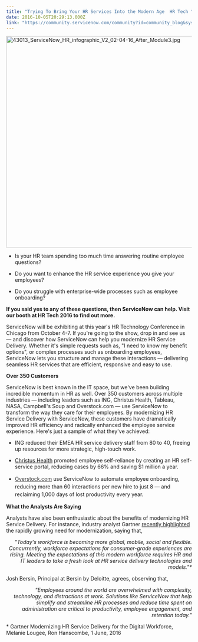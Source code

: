 ```yaml
---
title: "Trying To Bring Your HR Services Into the Modern Age  HR Tech "
date: 2016-10-05T20:29:13.000Z
link: "https://community.servicenow.com/community?id=community_blog&sys_id=a3ecee65dbd0dbc01dcaf3231f9619a3"
---
```

<p><img  alt="43013_ServiceNow_HR_infographic_V2_02-04-16_After_Module3.jpg" class="image-1 jive-image" src="e5add446db1c1f048c8ef4621f9619ee.iix" style="width: 620px; height: 573px;"/></p><ul><li><p>Is your HR team spending too much time answering routine employee questions?</p></li><li><p>Do you want to enhance the HR service experience you give your employees?</p></li><li><p>Do you struggle with enterprise-wide processes such as employee onboarding?</p></li></ul><p></p><p><strong>If you said yes to any of these questions, then ServiceNow can help. Visit our booth at HR Tech 2016 to find out more.</strong></p><p></p><p>ServiceNow will be exhibiting at this year's HR Technology Conference in Chicago from October 4-7. If you're going to the show, drop in and see us — and discover how ServiceNow can help you modernize HR Service Delivery. Whether it's simple requests such as, "I need to know my benefit options", or complex processes such as onboarding employees, ServiceNow lets you structure and manage these interactions — delivering seamless HR services that are efficient, responsive and easy to use.</p><p></p><p><strong>Over 350 Customers</strong></p><p></p><p>ServiceNow is best known in the IT space, but we've been building incredible momentum in HR as well. Over 350 customers across multiple industries — including leaders such as ING, Christus Health, Tableau, NASA, Campbell's Soup and Overstock.com — use ServiceNow to transform the way they care for their employees. By modernizing HR Service Delivery with ServiceNow, these customers have dramatically improved HR efficiency and radically enhanced the employee service experience. Here's just a sample of what they've achieved:</p><p></p><ul><li><p>ING reduced their EMEA HR service delivery staff from 80 to 40, freeing up resources for more strategic, high-touch work.</p></li><li><p><a title="w.servicenow.com/customers/christus-health.html" href="http://www.servicenow.com/customers/christus-health.html">Christus Health</a> promoted employee self-reliance by creating an HR self-service portal, reducing cases by 66% and saving $1 million a year.</p></li><li><p><a title="w.servicenow.com/content/dam/servicenow/documents/case-studies/cs-overstock-com-servicenow-and-workday-automate-end-to-end-onboarding-processes.pdf" href="http://www.servicenow.com/content/dam/servicenow/documents/case-studies/cs-overstock-com-servicenow-and-workday-automate-end-to-end-onboarding-processes.pdf" style="line-height: 1.5; text-decoration: underline; color: #333333;">Overstock.com</a><span style="line-height: 1.5;"> use ServiceNow to automate employee onboarding, reducing more than 60 interactions per new hire to just 8 — and reclaiming 1,000 days of lost productivity every year.</span></p></li></ul><p></p><p><strong>What the Analysts Are Saying</strong></p><p></p><p>Analysts have also been enthusiastic about the benefits of modernizing HR Service Delivery. For instance, industry analyst Gartner <a title="w.servicenow.com/lpayr/gartner-report-modernizing-hr-service-delivery.html" href="http://www.servicenow.com/lpayr/gartner-report-modernizing-hr-service-delivery.html">recently highlighted</a> the rapidly growing need for modernization, saying that,</p><p style="text-align: right;"></p><p style="text-align: right;"><em>"Today's workforce is becoming more global, mobile, social and flexible. Concurrently, workforce expectations for consumer-grade experiences are rising. Meeting the expectations of this modern workforce requires HR and IT leaders to take a fresh look at HR service delivery technologies and models."*</em></p><p></p><p>Josh Bersin, Principal at Bersin by Deloitte, agrees, observing that,</p><p style="text-align: right;"></p><p style="text-align: right;"><em>"Employees around the world are overwhelmed with complexity, technology, and distractions at work. Solutions like ServiceNow that help simplify and streamline HR processes and reduce time spent on administration are critical to productivity, employee engagement, and retention today."</em></p><p></p><p>* Gartner Modernizing HR Service Delivery for the Digital Workforce, Melanie Lougee, Ron Hanscombe, 1 June, 2016</p>
